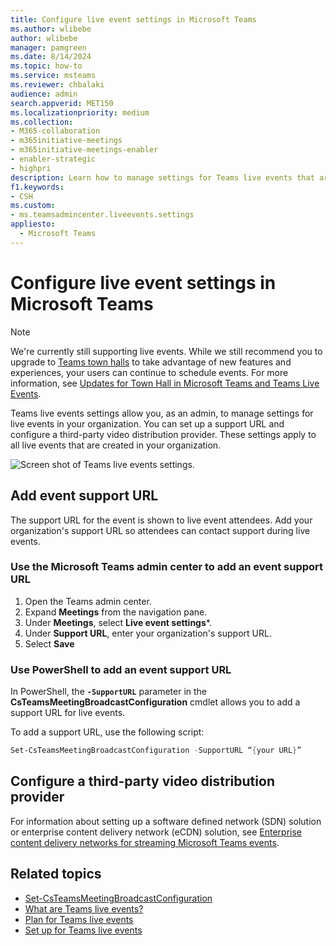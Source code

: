 ```yaml
---
title: Configure live event settings in Microsoft Teams
ms.author: wlibebe
author: wlibebe
manager: pamgreen
ms.date: 8/14/2024
ms.topic: how-to
ms.service: msteams
ms.reviewer: chbalaki
audience: admin
search.appverid: MET150
ms.localizationpriority: medium
ms.collection: 
- M365-collaboration
- m365initiative-meetings
- m365initiative-meetings-enabler
- enabler-strategic
- highpri
description: Learn how to manage settings for Teams live events that are held in your organization.
f1.keywords:
- CSH
ms.custom:
- ms.teamsadmincenter.liveevents.settings
appliesto: 
  - Microsoft Teams
---
```


# Configure live event settings in Microsoft Teams

> [!NOTE]
> We're currently still supporting live events. While we still recommend you to upgrade to [Teams town halls](../plan-town-halls.md) to take advantage of new features and experiences, your users can continue to schedule events. For more information, see [Updates for Town Hall in Microsoft Teams and Teams Live Events](https://techcommunity.microsoft.com/t5/microsoft-teams-blog/extension-for-teams-live-events-retirement/ba-p/4148352).

Teams live events settings  allow you, as an admin, to manage settings for live events in your organization. You can set up a support URL and configure a third-party video distribution provider. These settings apply to all live events that are created in your organization.

![Screen shot of Teams live events settings.](../media/teams-live-events-settings-new.png "Screen shot of Teams live events settings that you can configure in the Microsoft Teams admin center")

## Add event support URL

The support URL for the event is shown to live event attendees. Add your organization's support URL so attendees can contact support during live events.

### Use the Microsoft Teams admin center to add an event support URL

1. Open the Teams admin center.
2. Expand **Meetings** from the navigation pane.
3. Under **Meetings**, select **Live event settings***.
4. Under **Support URL**, enter your organization's support URL.
5. Select **Save**

### Use PowerShell to add an event support URL

In PowerShell, the **`-SupportURL`** parameter in the **CsTeamsMeetingBroadcastConfiguration** cmdlet allows you to add a support URL for live events.

To add a support URL, use the following script:

```PowerShell
Set-CsTeamsMeetingBroadcastConfiguration -SupportURL “{your URL}”
```

## Configure a third-party video distribution provider

For information about setting up a software defined network (SDN) solution or enterprise content delivery network (eCDN) solution, see [Enterprise content delivery networks for streaming Microsoft Teams events](/microsoftteams/streaming-ecdn-enterprise-content-delivery-network).

## Related topics

- [Set-CsTeamsMeetingBroadcastConfiguration](/powershell/module/teams/set-csteamsmeetingbroadcastconfiguration)
- [What are Teams live events?](what-are-teams-live-events.md)
- [Plan for Teams live events](plan-for-teams-live-events.md)
- [Set up for Teams live events](set-up-for-teams-live-events.md)
